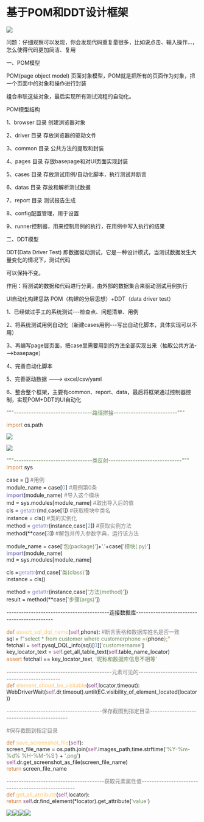 # 基于POM和DDT设计框架

![](https://cdn.nlark.com/yuque/0/2022/png/29569011/1662040147245-9e953189-5784-4c65-aba8-221bda283f71.png)

问题：仔细观察可以发现，你会发现代码重复量很多，比如说点击、输入操作...，怎么使得代码更加简洁、复用



一、POM模型



POM(page object model) 页面对象模型，POM就是把所有的页面作为对象，把一个页面中的对象和操作进行封装

组合串联这些对象，最后实现所有测试流程的自动化。



POM模型结构

1、browser 目录    创建浏览器对象

2、driver  目录    存放浏览器的驱动文件

3、common  目录    公共方法的提取和封装

4、pages   目录    存放basepage和对UI页面实现封装

5、cases   目录    存放测试用例/自动化脚本，执行测试并断言

6、datas   目录    存放和解析测试数据

7、report  目录    测试报告生成

8、config配置管理，用于设置

9、runner控制器，用来控制用例的执行，在用例中写入执行的结果





二、DDT模型

DDT(Data Driver Test) 即数据驱动测试，它是一种设计模式，当测试数据发生大量变化的情况下，测试代码

可以保持不变。

作用：将测试的数据和代码进行分离，由外部的数据集合来驱动测试用例执行



UI自动化构建思路      POM（构建的分层思想）+DDT（data driver test）

1、已经做过手工的系统测试---检查点、问题清单、用例

2、将系统测试用例自动化（新建cases用例---写出自动化脚本，具体实现可以不用）

3、再编写page层页面，把case里需要用到的方法全部实现出来（抽取公共方法--->basepage）

4、完善自动化脚本

5、完善驱动数据 ---> excel/csv/yaml

6、整合整个框架，主要有common、report、data，最后将框架通过控制器控制，实现POM+DDT的UI自动化



<font style="color:#6a8759;">"""--------------------------------路径拼接--------------------------"""</font>

<font style="color:#cc7832;">import </font>os.path

![](https://cdn.nlark.com/yuque/0/2022/jpeg/29569011/1662525423133-9879bbf5-1c80-4fcd-9c19-716c27041287.jpeg)



![](https://cdn.nlark.com/yuque/0/2022/png/29569011/1662525480656-a2b350a9-dbff-4eae-96eb-d0ce8c52c0ef.png)



<font style="color:#6a8759;">"""--------------------------------类反射------------------------------"""  
</font><font style="color:#cc7832;">import </font>sys  
  
case = []                           <font style="color:#808080;">#用例  
</font>module_name = case[<font style="color:#6897bb;">0</font>]               <font style="color:#808080;">#用例第0条  
</font><font style="color:#8888c6;">__import__</font>(module_name)             <font style="color:#808080;">#导入这个模块  
</font>md = sys.modules[module_name]       <font style="color:#808080;">#取出导入后的值  
</font>cls = <font style="color:#8888c6;">getattr</font>(md<font style="color:#cc7832;">,</font>case[<font style="color:#6897bb;">1</font>])           <font style="color:#808080;">#获取模块中类名  
</font>instance = cls()                    <font style="color:#808080;">#类的实例化  
</font>method = <font style="color:#8888c6;">getattr</font>(instance<font style="color:#cc7832;">,</font>case[<font style="color:#6897bb;">2</font>])  <font style="color:#808080;">#获取实例方法  
</font>method(**case[<font style="color:#6897bb;">3</font>])             <font style="color:#808080;">#解包并传入参数字典，运行该方法  
</font>

<font style="color:#808080;"></font>

module_name = case[<font style="color:#6a8759;">'包(package)'</font>]+<font style="color:#6a8759;">'.'</font>+case[<font style="color:#6a8759;">'模块(.py)'</font>]  
<font style="color:#8888c6;">__import__</font>(module_name)  
md = sys.modules[module_name]  
  
cls =<font style="color:#8888c6;">getattr</font>(md<font style="color:#cc7832;">,</font>case[<font style="color:#6a8759;">'类(class)'</font>])  
instance = cls()  
  
method = <font style="color:#8888c6;">getattr</font>(instance<font style="color:#cc7832;">,</font>case[<font style="color:#6a8759;">'方法(method)'</font>])  
result = method(**case[<font style="color:#6a8759;">'步骤(args)'</font>])



------------------------------------------连接数据库--------------------------------------------

<font style="color:#cc7832;">def </font><font style="color:#ffc66d;">assert_sql_dql_name</font>(<font style="color:#94558d;">self</font><font style="color:#cc7832;">,</font>phone):                                    <font style="color:#808080;">#断言表格和数据库姓名是否一致  
</font><font style="color:#808080;">    </font>sql = <font style="color:#6a8759;">f"select * from customer where customerphone =</font><font style="color:#cc7832;">{</font>phone<font style="color:#cc7832;">}</font><font style="color:#6a8759;">;"  
</font><font style="color:#6a8759;">    </font>fetchall = <font style="color:#94558d;">self</font>.pysql_DQL_info(sql)[<font style="color:#6897bb;">0</font>][<font style="color:#6a8759;">'customername'</font>]  
    key_locator_text = <font style="color:#94558d;">self</font>.get_all_table_text(<font style="color:#94558d;">self</font>.table_name_locator)  
    <font style="color:#cc7832;">assert </font>fetchall == key_locator_text<font style="color:#cc7832;">, </font><font style="color:#6a8759;">'昵称和数据库信息不相等'</font>

<font style="color:#6a8759;"></font>

<font style="color:#808080;">-------------------------------------------元素可见的----------------------------------------------  
</font><font style="color:#cc7832;">def </font><font style="color:#ffc66d;">element_shoud_be_visitable</font>(<font style="color:#94558d;">self</font><font style="color:#cc7832;">,</font>locator<font style="color:#cc7832;">,</font>timeout):  
    WebDriverWait(<font style="color:#94558d;">self</font>.dr<font style="color:#cc7832;">,</font>timeout).until(EC.visibility_of_element_located(locator))



<font style="color:#808080;">---------------------------------------保存截图到指定目录--------------------------------------------</font>

<font style="color:#808080;">#保存截图到指定目录  
  
</font><font style="color:#cc7832;">def </font><font style="color:#ffc66d;">save_screenshot_file</font>(<font style="color:#94558d;">self</font>):  
    screen_file_name = os.path.join(<font style="color:#94558d;">self</font>.images_path<font style="color:#cc7832;">,</font>time.strftime(<font style="color:#6a8759;">'%Y-%m-%d% %H-%M-%S'</font>) + <font style="color:#6a8759;">'.png'</font>)  
    <font style="color:#94558d;">self</font>.dr.get_screenshot_as_file(screen_file_name)  
    <font style="color:#cc7832;">return </font>screen_file_name



<font style="color:#808080;">----------------------------------------获取元素属性值---------------------------------------------------  
</font><font style="color:#cc7832;">def </font><font style="color:#ffc66d;">get_all_atrribute</font>(<font style="color:#94558d;">self</font><font style="color:#cc7832;">,</font>locator):  
    <font style="color:#cc7832;">return </font><font style="color:#94558d;">self</font>.dr.find_element(*locator).get_attribute(<font style="color:#6a8759;">'value'</font>)

![](https://cdn.nlark.com/yuque/0/2022/png/29569011/1662040190956-b600ea78-6168-4ad7-904a-86e4da58033f.png)![](https://cdn.nlark.com/yuque/0/2022/png/29569011/1662040205146-eda1ee86-c338-426e-9ba8-b169f5e83364.png)![](https://cdn.nlark.com/yuque/0/2022/png/29569011/1662040213230-8d154e2d-ebb3-4d77-98e0-cd6d243db46c.png)![](https://cdn.nlark.com/yuque/0/2022/png/29569011/1662040234189-05c1aa66-6327-4d00-b335-802f672049d8.png)

